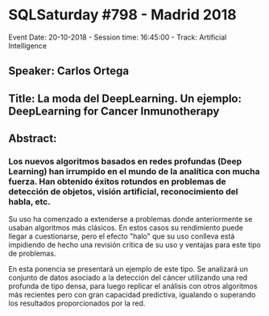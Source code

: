 # SQLSaturday #798 - Madrid 2018
Event Date: 20-10-2018 - Session time: 16:45:00 - Track: Artificial Intelligence
## Speaker: Carlos Ortega
## Title: La moda del DeepLearning. Un ejemplo: DeepLearning for Cancer Inmunotherapy
## Abstract:
### Los nuevos algoritmos basados en redes profundas (Deep Learning) han irrumpido en el mundo de la analítica con mucha fuerza. Han obtenido éxitos rotundos en problemas de detección de objetos, visión artificial, reconocimiento del habla, etc. 

Su uso ha comenzado a extenderse a problemas donde anteriormente se usaban algoritmos más clásicos. En estos casos su rendimiento puede llegar a cuestionarse, pero el efecto "halo" que su uso conlleva está impidiendo de hecho una revisión crítica de su uso y ventajas para este tipo de problemas.

En esta ponencia se presentará un ejemplo de este tipo. Se analizará un conjunto de datos asociado a la detección del cáncer utilizando una red profunda de tipo densa, para luego replicar el análisis con otros algoritmos más recientes pero con gran capacidad predictiva, igualando o superando los resultados proporcionados por la red.
